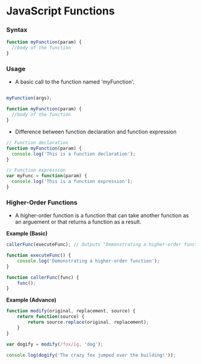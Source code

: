 # JavaScript Functions

### Syntax
```javascript
function myFunction(param) {
  //body of the function
}
```

### Usage

- A basic call to the function named 'myFunction'.

```javascript

myFunction(args);

function myFunction(param) {
  //body of the function
}
```
- Difference between function declaration and function expression

```javascript
// Function declaration
function myFunction(param) {
  console.log('This is a function declaration');
}

// Function expression
var myFunc = function(param) {
  console.log('This is a function expression');
}
```

### Higher-Order Functions
- A higher-order function is a function that can take another function as an arguement or that returns 
a function as a result.

**Example (Basic)**
```javascript
callerFunc(executeFunc); // Outputs "Demonstrating a higher-order function"

function executeFunc() {
	console.log('Demonstrating a higher-order function');
}

function callerFunc(func) {
	func();
}
```

**Example (Advance)**

```javascript
function modify(original, replacement, source) {
	return function(source) {
		return source.replace(original, replacement);
	}
} 

var dogify = modify(/fox/ig, 'dog');

console.log(dogify('The crazy fox jumped over the building!'));
```
